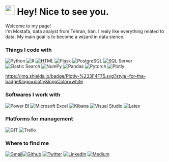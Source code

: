 <h1><img src="https://emojis.slackmojis.com/emojis/images/1531849430/4246/blob-sunglasses.gif?1531849430" width="30"/> Hey! Nice to see you.</h1>


<p>Welcome to my page! </br> I'm Mostafa, data analyst from Tehran, Iran. I realy like everything related to data. My main goal is to become a wizard in data sience.  </p>

<h3>Things I code with</h3>
<p>
<img alt="Python" src="https://img.shields.io/badge/Python-14354C?style=flat-square&logo=python&logoColor=white" />
<img alt="R" src="https://img.shields.io/badge/R-276DC3?style=flat-square&logo=r&logoColor=white" />
<img alt="HTML" src="https://img.shields.io/badge/HTML-239120?style=flat-square&logo=html5&logoColor=white" />
<img alt="Flask" src="https://img.shields.io/badge/Flask-000000?style=flat-square&logo=flask&logoColor=white" />
<img alt="PostgreSQL" src="https://img.shields.io/badge/PostgreSQL-316192?style=flat-square&logo=postgresql&logoColor=white" />
<img alt="SQL Server" src="https://img.shields.io/badge/Microsoft%20SQL%20Server-CC2927?style=flat-square&logo=microsoft%20sql%20server&logoColor=white" />
<img alt="Elastic Search" src="https://img.shields.io/badge/Elastic_Search-005571?style=flat-square&logo=elasticsearch&logoColor=white" />
<img alt="NumPy" src="https://img.shields.io/badge/NumPy-090020?style=flat-square&logo=numpy&logoColor=white" />
<img alt="Pandas" src="https://img.shields.io/badge/Pandas-003545?style=flat-square&logo=pandas&logoColor=white" />
<img alt="Pytorch" src="https://img.shields.io/badge/Pytorch-FF3621?style=flat-square&logo=Pytorch&logoColor=white" />
<img alt="Plotly" src="https://img.shields.io/badge/Plotly-%233F4F75.svg?style=flat-square&logo=plotly&logoColor=white" />

  https://img.shields.io/badge/Plotly-%233F4F75.svg?style=for-the-badge&logo=plotly&logoColor=white
<p>
<h3>Softwares I work with</h3>
<p>
<img alt="Power BI" src="https://img.shields.io/badge/Power_BI-F38020?style=flat-square&logo=power bi&logoColor=white" />
<img alt="Microsoft Excel" src="https://img.shields.io/badge/Microsoft_Excel-217346?style=flat-square&logo=microsoft-excel&logoColor=white" />
<img alt="Kibana" src="https://img.shields.io/badge/Kibana-005571?style=flat-square&logo=Kibana&logoColor=white" />
<img alt="Visual Studio" src="https://img.shields.io/badge/Visual_Studio_Code-0078D4?style=flat-square&logo=visual%20studio%20code&logoColor=white" />
<img alt="Latex" src="https://img.shields.io/badge/Latex-F22F46?style=flat-square&logo=latex&logoColor=white" />

<p>
  <h3>Platforms for management</h3>
<p>
<img alt="GIT" src="https://img.shields.io/badge/GIT-E44C30?style=flat-square&logo=git&logoColor=white" />
<img alt="Trello" src="https://img.shields.io/badge/Trello-0052CC?style=flat-square&logo=trello&logoColor=white" />
<p>
  
 
<h3>Where to find me</h3>
<p> <a href="mailto:shirii.mostafaa@gmail.com" target="_blank"><img alt="Gmail" src="https://img.shields.io/badge/Gmail-D14836?style=for-the-badge&logo=gmail&logoColor=white" /></a><a href="https://github.com/IAmMosi" target="_blank"><img alt="Github" src="https://img.shields.io/badge/GitHub-%2312100E.svg?&style=for-the-badge&logo=Github&logoColor=white" /></a> <a href="https://twitter.com/mostafaa_shirii" target="_blank"><img alt="Twitter" src="https://img.shields.io/badge/twitter-%231DA1F2.svg?&style=for-the-badge&logo=twitter&logoColor=white" /></a> <a href="https://www.linkedin.com/in/shirii-mostafaa/" target="_blank"><img alt="LinkedIn" src="https://img.shields.io/badge/linkedin-%230077B5.svg?&style=for-the-badge&logo=linkedin&logoColor=white" /></a> <a href="https://medium.com/@Mostafa_Shiri" target="_blank"><img alt="Medium" src="https://img.shields.io/badge/medium-%2312100E.svg?&style=for-the-badge&logo=medium&logoColor=white" /></a>
</p>


  
<br />
<br/>


